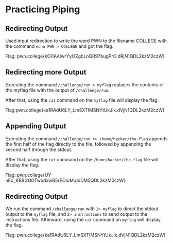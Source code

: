 # Practicing Piping
## Redirecting Output
Used input redirection to write the word PWN to the filename COLLEGE with the command `echo PWN > COLLEGE` and got the flag.

Flag: pwn.college{kOI1A4lwrYyOZgbLnQR97bugPrO.dRjN1QDL2kzM2czW}
## Redirecting more Output
Executing the command `/challenge/run > myflag` replaces the contents of the myflag file with the output of `/challenge/run`. 

After that, using the `cat` command on the `myflag` file will display the flag.

Flag:pwn.college{ka1RAdU6LY_LmSXTIMSNYtUkJlk.dVjN1QDL2kzM2czW}
## Appending Output
Executing the command `/challenge/run >> /home/hacker/the-flag` appends the first half of the flag directly to the file, followed by appending the second half through the stdout.

After that, using the `cat` command on the `/home/hacker/the-flag` file will display the flag.

Flag: pwn.college{UY-nEc_KBBGGDTwodxwB5rEOIuM.ddDM5QDL2kzM2czW}
## Redirecting Output
We run the command `/challenge/run` with `1> myflag` to direct the stdout output to the `myflag` file, and `2> instructions` to send output to the instructions file. Afterward, using the `cat` command on `myflag` will display the flag.

Flag: pwn.college{ka1RAdU6LY_LmSXTIMSNYtUkJlk.dVjN1QDL2kzM2czW}
